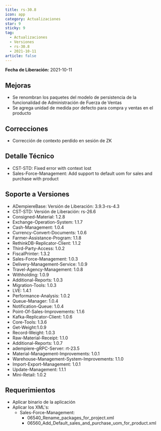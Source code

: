 ```yaml
---
title: rs-30.8
icon: app
category: Actualizaciones
star: 9
sticky: 9
tag:
  - Actualizaciones
  - Versiones
  - rs-30.8
  - 2021-10-11
article: false
---
```


**Fecha de Liberación:** 2021-10-11

## Mejoras

- Se renombran los paquetes del modelo de persistencia de la funcionalidad de Administración de Fuerza de Ventas
- Se agrega unidad de medida por defecto para compra y ventas en el producto

## Correcciones

- Corrección de contexto perdido en sesión de ZK

## Detalle Técnico

- CST-STD: Fixed error with context lost
- Sales-Force-Management: Add support to default uom for sales and purchase with product

## Soporte a Versiones

- ADempiereBase: Versión de Liberación: 3.9.3-rs-4.3
- CST-STD: Versión de Liberación: rs-26.6
- Consigned-Material: 1.2.8
- Exchange-Operation-System: 1.1.7
- Cash-Management: 1.0.4
- Currency-Convert-Documents: 1.0.6
- Farmer-Assistance-Program: 1.1.8
- RethinkDB-Replicator-Client: 1.1.2
- Third-Party-Access: 1.0.2
- FiscalPrinter: 1.3.2
- Sales-Force-Management: 1.0.3
- Delivery-Management-Service: 1.0.9
- Travel-Agency-Management: 1.0.8
- Withholding: 1.0.9
- Additional-Reports: 1.0.3
- Migration-Tools: 1.0.3
- LVE: 1.4.1
- Performance-Analysis: 1.0.2
- Queue-Manager: 1.0.4
- Notification-Queue: 1.0.4
- Point-Of-Sales-Improvements: 1.1.6
- Kafka-Replicator-Client: 1.0.6
- Core-Tools: 1.3.6
- Get-Weight:1.0.9
- Record-Weight: 1.0.3
- Raw-Material-Receipt: 1.1.0
- Additional-Reports: 1.0.7
- adempiere-gRPC-Server: rt-23.5
- Material-Management-Improvements: 1.0.1
- Warehouse-Management-System-Improvements: 1.1.0
- Import-Export-Management: 1.0.1
- Update-Management: 1.1.1
- Mini-Retail: 1.0.2

## Requerimientos

- Aplicar binario de la aplicación
- Aplicar los XML's:
  - Sales-Force-Management:
    - 06540_Rename_packages_for_project.xml
    - 06560_Add_Default_sales_and_purchase_uom_for_product.xml
